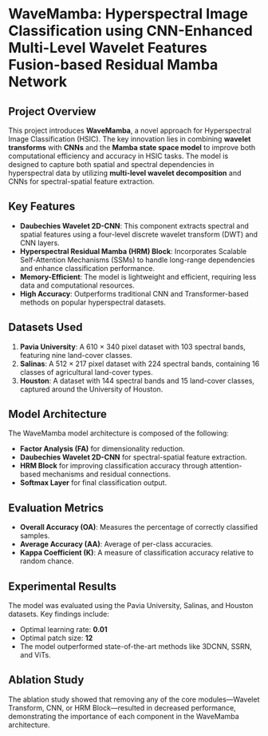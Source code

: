 # WaveMamba: Hyperspectral Image Classification using CNN-Enhanced Multi-Level Wavelet Features Fusion-based Residual Mamba Network

## Project Overview
This project introduces **WaveMamba**, a novel approach for Hyperspectral Image Classification (HSIC). The key innovation lies in combining **wavelet transforms** with **CNNs** and the **Mamba state space model** to improve both computational efficiency and accuracy in HSIC tasks. The model is designed to capture both spatial and spectral dependencies in hyperspectral data by utilizing **multi-level wavelet decomposition** and CNNs for spectral-spatial feature extraction.

## Key Features
- **Daubechies Wavelet 2D-CNN**: This component extracts spectral and spatial features using a four-level discrete wavelet transform (DWT) and CNN layers.
- **Hyperspectral Residual Mamba (HRM) Block**: Incorporates Scalable Self-Attention Mechanisms (SSMs) to handle long-range dependencies and enhance classification performance.
- **Memory-Efficient**: The model is lightweight and efficient, requiring less data and computational resources.
- **High Accuracy**: Outperforms traditional CNN and Transformer-based methods on popular hyperspectral datasets.

## Datasets Used
1. **Pavia University**: A 610 × 340 pixel dataset with 103 spectral bands, featuring nine land-cover classes.
2. **Salinas**: A 512 × 217 pixel dataset with 224 spectral bands, containing 16 classes of agricultural land-cover types.
3. **Houston**: A dataset with 144 spectral bands and 15 land-cover classes, captured around the University of Houston.

## Model Architecture
The WaveMamba model architecture is composed of the following:
- **Factor Analysis (FA)** for dimensionality reduction.
- **Daubechies Wavelet 2D-CNN** for spectral-spatial feature extraction.
- **HRM Block** for improving classification accuracy through attention-based mechanisms and residual connections.
- **Softmax Layer** for final classification output.

## Evaluation Metrics
- **Overall Accuracy (OA)**: Measures the percentage of correctly classified samples.
- **Average Accuracy (AA)**: Average of per-class accuracies.
- **Kappa Coefficient (K)**: A measure of classification accuracy relative to random chance.

## Experimental Results
The model was evaluated using the Pavia University, Salinas, and Houston datasets. Key findings include:
- Optimal learning rate: **0.01**
- Optimal patch size: **12**
- The model outperformed state-of-the-art methods like 3DCNN, SSRN, and ViTs.

## Ablation Study
The ablation study showed that removing any of the core modules—Wavelet Transform, CNN, or HRM Block—resulted in decreased performance, demonstrating the importance of each component in the WaveMamba architecture.
